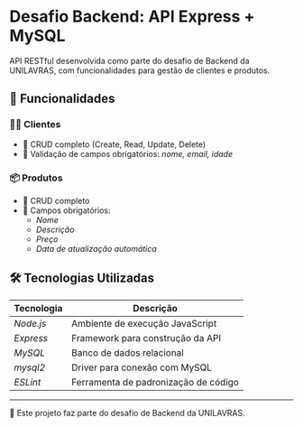 # Desafio Backend: API Express + MySQL

API RESTful desenvolvida como parte do desafio de Backend da UNILAVRAS, com funcionalidades para gestão de clientes e produtos.

## 🚀 Funcionalidades

### 🧑‍💻 Clientes
- 📌 CRUD completo (Create, Read, Update, Delete)
- 📌 Validação de campos obrigatórios: *nome, email, idade*

### 📦 Produtos
- 📌 CRUD completo
- 📌 Campos obrigatórios:
  - *Nome*
  - *Descrição*
  - *Preço*
  - *Data de atualização automática*

## 🛠️ Tecnologias Utilizadas

| Tecnologia  | Descrição                          |
|------------|--------------------------------|
| *Node.js*   | Ambiente de execução JavaScript |
| *Express*   | Framework para construção da API |
| *MySQL*     | Banco de dados relacional   |
| *mysql2*    | Driver para conexão com MySQL |
| *ESLint*    | Ferramenta de padronização de código |

---

📌 Este projeto faz parte do desafio de Backend da UNILAVRAS.